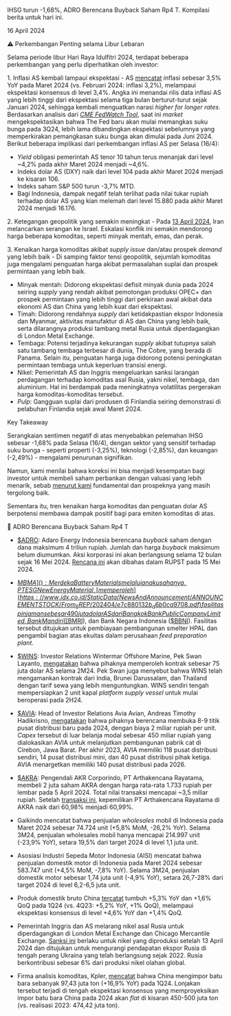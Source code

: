 IHSG turun -1,68%, ADRO Berencana Buyback Saham Rp4 T. Kompilasi berita untuk hari ini.

16 April 2024

⚠️ Perkembangan Penting selama Libur Lebaran

Selama periode libur Hari Raya Idulfitri 2024, terdapat beberapa perkembangan yang perlu diperhatikan oleh investor:

1\. Inflasi AS kembali lampaui ekspektasi - AS [mencatat](https://www.bls.gov/news.release/cpi.nr0.htm) inflasi sebesar 3,5% YoY pada Maret 2024 (vs. Februari 2024: inflasi 3,2%), melampaui ekspektasi konsensus di level 3,4%. Angka ini menandai rilis data inflasi AS yang lebih tinggi dari ekspektasi selama tiga bulan berturut-turut sejak Januari 2024, sehingga kembali menguatkan narasi _higher for longer rates_. Berdasarkan analisis dari _[CME FedWatch Tool](https://www.cmegroup.com/markets/interest-rates/cme-fedwatch-tool.html)_, saat ini _market_ mengekspektasikan bahwa The Fed baru akan mulai memangkas suku bunga pada 3Q24, lebih lama dibandingkan ekspektasi sebelumnya yang memperkirakan pemangkasan suku bunga akan dimulai pada Juni 2024. Berikut beberapa implikasi dari perkembangan inflasi AS per Selasa (16/4):

- _Yield_ obligasi pemerintah AS tenor 10 tahun terus menanjak dari level ~4,2% pada akhir Maret 2024 menjadi ~4,6%.
- Indeks dolar AS (DXY) naik dari level 104 pada akhir Maret 2024 menjadi ke kisaran 106.
- Indeks saham S&P 500 turun -3,7% MTD.
- Bagi Indonesia, dampak negatif telah terlihat pada nilai tukar rupiah terhadap dolar AS yang kian melemah dari level 15.880 pada akhir Maret 2024 menjadi 16.176.

2\. Ketegangan geopolitik yang semakin meningkat - Pada [13 April 2024](https://www.reuters.com/world/middle-east/iran-launches-drone-attack-israel-expected-unfold-over-hours-2024-04-13/), Iran melancarkan serangan ke Israel. Eskalasi konflik ini semakin mendorong harga beberapa komoditas, seperti minyak mentah, emas, dan perak.

3\. Kenaikan harga komoditas akibat _supply issue_ dan/atau prospek _demand_ yang lebih baik - Di samping faktor tensi geopolitik, sejumlah komoditas juga mengalami penguatan harga akibat permasalahan suplai dan prospek permintaan yang lebih baik.

- Minyak mentah: Didorong ekspektasi defisit minyak dunia pada 2024 seiring _supply_ yang rendah akibat pemotongan produksi OPEC+ dan prospek permintaan yang lebih tinggi dari perkiraan awal akibat data ekonomi AS dan China yang lebih kuat dari ekspektasi.
- Timah: Didorong rendahnya _supply_ dari ketidakpastian ekspor Indonesia dan Myanmar, aktivitas manufaktur di AS dan China yang lebih baik, serta dilarangnya produksi tambang metal Rusia untuk diperdagangkan di London Metal Exchange.
- Tembaga: Potensi terjadinya kekurangan _supply_ akibat tutupnya salah satu tambang tembaga terbesar di dunia, The Cobre, yang berada di Panama. Selain itu, penguatan harga juga didorong potensi peningkatan permintaan tembaga untuk keperluan transisi energi.
- Nikel: Pemerintah AS dan Inggris mengeluarkan sanksi larangan perdagangan terhadap komoditas asal Rusia, yakni nikel, tembaga, dan aluminium. Hal ini berdampak pada meningkatnya volatilitas pergerakan harga komoditas-komoditas tersebut.
- _Pulp_: Gangguan suplai dari produsen di Finlandia seiring demonstrasi di pelabuhan Finlandia sejak awal Maret 2024.

Key Takeaway

Serangkaian sentimen negatif di atas menyebabkan pelemahan IHSG sebesar -1,68% pada Selasa (16/4), dengan sektor yang sensitif terhadap suku bunga - seperti properti (-3,25%), teknologi (-2,85%), dan keuangan (-2,49%) - mengalami penurunan signifikan.

Namun, kami menilai bahwa koreksi ini bisa menjadi kesempatan bagi investor untuk membeli saham perbankan dengan valuasi yang lebih menarik, sebab [menurut kami](https://bit.ly/49kXxHb) fundamental dan prospeknya yang masih tergolong baik.

Sementara itu, tren kenaikan harga komoditas dan penguatan dolar AS berpotensi membawa dampak positif bagi para emiten komoditas di atas.

💸 ADRO Berencana Buyback Saham Rp4 T

- [$ADRO](): Adaro Energy Indonesia berencana _buyback_ saham dengan dana maksimum 4 triliun rupiah. Jumlah dan harga _buyback_ maksimum belum diumumkan. Aksi korporasi ini akan berlangsung selama 12 bulan sejak 16 Mei 2024. [Rencana ini](https://www.idx.co.id/StaticData/NewsAndAnnouncement/ANNOUNCEMENTSTOCK/From_EREP/202404/c0fabfa252_71a4a915d3.pdf) akan dibahas dalam RUPST pada 15 Mei 2024.
- [$MBMA](): Merdeka Battery Materials melalui anak usahanya, PT ESG New Energy Material, [memperoleh](https://www.idx.co.id/StaticData/NewsAndAnnouncement/ANNOUNCEMENTSTOCK/From_EREP/202404/e7c880132b_d6b0ca9708.pdf) fasilitas pinjaman sebesar 490 juta dolar AS dari Bangkok Bank Public Company Limited, Bank Mandiri ([$BMRI]()), dan Bank Negara Indonesia ([$BBNI]()). Fasilitas tersebut ditujukan untuk pembiayaan pembangunan smelter HPAL dan pengambil bagian atas ekuitas dalam perusahaan _feed preparation plant_.
- [$WINS](): Investor Relations Wintermar Offshore Marine, Pek Swan Layanto, [mengatakan](https://insight.kontan.co.id/news/hingga-februari-wintermar-meraih-kontrak-us-75-juta) bahwa pihaknya memperoleh kontrak sebesar 75 juta dolar AS selama 2M24. Pek Swan juga menyebut bahwa WINS telah mengamankan kontrak dari India, Brunei Darussalam, dan Thailand dengan tarif sewa yang lebih menguntungkan. WINS sendiri tengah mempersiapkan 2 unit kapal _platform supply vessel_ untuk mulai beroperasi pada 2H24.
- [$AVIA](): Head of Investor Relations Avia Avian, Andreas Timothy Hadikrisno, [mengatakan](https://investor.id/market/359157/avia-avian-avia-buka-sembilan-pusat-distribusi-baru) bahwa pihaknya berencana membuka 8-9 titik pusat distribusi baru pada 2024, dengan biaya 2 miliar rupiah per unit. _Capex_ tersebut di luar belanja modal sebesar 450 miliar rupiah yang dialokasikan AVIA untuk melanjutkan pembangunan pabrik cat di Cirebon, Jawa Barat. Per akhir 2023, AVIA memiliki 118 pusat distribusi sendiri, 14 pusat distribusi mini, dan 40 pusat distribusi pihak ketiga. AVIA menargetkan memiliki 140 pusat distribusi pada 2026.
- [$AKRA](): Pengendali AKR Corporindo, PT Arthakencana Rayatama, membeli 2 juta saham AKRA dengan harga rata-rata 1.733 rupiah per lembar pada 5 April 2024. Total nilai transaksi mencapai ~3,5 miliar rupiah. Setelah [transaksi ini](https://www.idx.co.id/StaticData/NewsAndAnnouncement/ANNOUNCEMENTSTOCK/From_EREP/202404/05c9d5d807_70e306d543.pdf), kepemilikan PT Arthakencana Rayatama di AKRA naik dari 60,98% menjadi 60,99%.

- Gaikindo mencatat bahwa penjualan _wholesales_ mobil di Indonesia pada Maret 2024 sebesar 74.724 unit (+5,8% MoM, -26,2% YoY). Selama 3M24, penjualan wholesales mobil hanya mencapai 214.997 unit (\-23,9% YoY), setara 19,5% dari target 2024 di level 1,1 juta unit.
- Asosiasi Industri Sepeda Motor Indonesia (AISI) mencatat bahwa penjualan domestik motor di Indonesia pada Maret 2024 sebesar 583.747 unit (+4,5% MoM, -7,8% YoY). Selama 3M24, penjualan domestik motor sebesar 1,74 juta unit (\-4,9% YoY), setara 26,7-28% dari target 2024 di level 6,2-6,5 juta unit.
- Produk domestik bruto China [tercatat](https://www.stats.gov.cn/sj/zxfb/202404/t20240416_1954591.html) tumbuh +5,3% YoY dan +1,6% QoQ pada 1Q24 (vs. 4Q23: +5,2% YoY, +1% QoQ), melampaui ekspektasi konsensus di level +4,6% YoY dan +1,4% QoQ.
- Pemerintah Inggris dan AS melarang nikel asal Rusia untuk diperdagangkan di London Metal Exchange dan Chicago Mercantile Exchange. [Sanksi ini](https://www.reuters.com/markets/commodities/washington-london-ban-exchange-trading-new-russian-metal-2024-04-15/) berlaku untuk nikel yang diproduksi setelah 13 April 2024 dan ditujukan untuk mengurangi pendapatan ekspor Rusia di tengah perang Ukraina yang telah berlangsung sejak 2022. Rusia berkontribusi sebesar 6% dari produksi nikel olahan global.
- Firma analisis komoditas, Kpler, [mencatat](https://www.reuters.com/markets/commodities/chinas-first-quarter-coal-imports-surge-defying-gloomy-forecasts-russell-2024-04-09/) bahwa China mengimpor batu bara sebanyak 97,43 juta ton (+16,9% YoY) pada 1Q24. Lonjakan tersebut terjadi di tengah ekspektasi konsensus yang memproyeksikan impor batu bara China pada 2024 akan _flat_ di kisaran 450-500 juta ton (vs. realisasi 2023: 474,42 juta ton).
